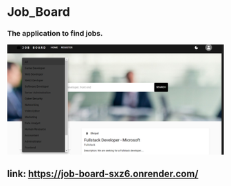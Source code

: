 # Job_Board
### The application to find jobs.
![](Images/DarkMode.png)
## link: https://job-board-sxz6.onrender.com/
